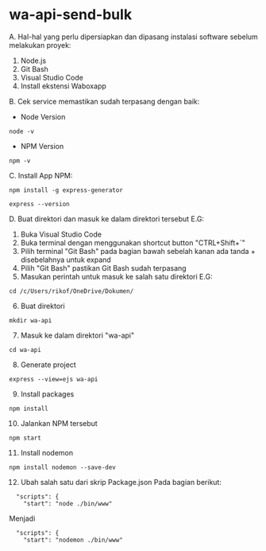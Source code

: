 # wa-api-send-bulk
A. Hal-hal yang perlu dipersiapkan dan dipasang instalasi software sebelum melakukan proyek:
1. Node.js
2. Git Bash
3. Visual Studio Code
4. Install ekstensi Waboxapp

B. Cek service memastikan sudah terpasang dengan baik:
- Node Version
```
node -v
```
- NPM Version
```
npm -v
```

C. Install App NPM:
```
npm install -g express-generator
``` 
```
express --version
```

D. Buat direktori dan masuk ke dalam direktori tersebut
E.G:
1. Buka Visual Studio Code
2. Buka terminal dengan menggunakan shortcut button "CTRL+Shift+`"
3. Pilih terminal "Git Bash" pada bagian bawah sebelah kanan ada tanda + disebelahnya untuk expand
4. Pilih "Git Bash" pastikan Git Bash sudah terpasang
5. Masukan perintah untuk masuk ke salah satu direktori
E.G:
```
cd /c/Users/rikof/OneDrive/Dokumen/
```
6. Buat direktori
```
mkdir wa-api
```
7. Masuk ke dalam direktori "wa-api"
```
cd wa-api
```
8. Generate project
```
express --view=ejs wa-api
```
9. Install packages
```
npm install
```
10. Jalankan NPM tersebut
```
npm start
```
11. Install nodemon
```
npm install nodemon --save-dev
```
12. Ubah salah satu dari skrip Package.json
Pada bagian berikut:
```
  "scripts": {
    "start": "node ./bin/www"
```
Menjadi
```
  "scripts": {
    "start": "nodemon ./bin/www"
```

